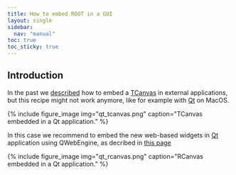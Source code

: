 ```yaml
---
title: How to embed ROOT in a GUI
layout: single
sidebar:
  nav: "manual"
toc: true
toc_sticky: true
---
```


## Introduction

In the past we [described](https://root-forum.cern.ch/t/how-to-embed-a-tcanvas-in-external-applications/28247) how to embed a [TCanvas](https://root.cern/doc/master/classTCanvas.html) in external applications, but this recipe might not work anymore, like for example with [Qt](https://www.qt.io/) on MacOS.

{% include figure_image
   img="qt_tcanvas.png"
   caption="TCanvas embedded in a Qt application."
%}

In this case we recommend to embed the new web-based widgets in [Qt](https://www.qt.io/) application using QWebEngine, as decribed in [this page](https://github.com/root-project/root/tree/master/tutorials/webgui/qt5web)

{% include figure_image
   img="qt_rcanvas.png"
   caption="RCanvas embedded in a Qt application."
%}
